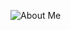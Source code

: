 ![About Me](https://user-images.githubusercontent.com/58983373/147650125-ded56689-3e2f-4461-bb3c-93e2986744cc.gif)
